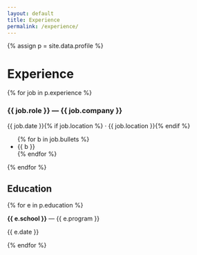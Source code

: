 ```yaml
---
layout: default
title: Experience
permalink: /experience/
---
```

{% assign p = site.data.profile %}

<h1 class="h1">Experience</h1>
<div class="hr"></div>

{% for job in p.experience %}
<div class="card">
  <h3 class="h2">{{ job.role }} — {{ job.company }}</h3>
  <p class="mono">{{ job.date }}{% if job.location %} · {{ job.location }}{% endif %}</p>
  <ul>
    {% for b in job.bullets %}<li>{{ b }}</li>{% endfor %}
  </ul>
</div>
{% endfor %}

<h2 class="h2">Education</h2>
{% for e in p.education %}
<div class="card">
  <p><strong>{{ e.school }}</strong> — {{ e.program }}</p>
  <p class="mono">{{ e.date }}</p>
</div>
{% endfor %}